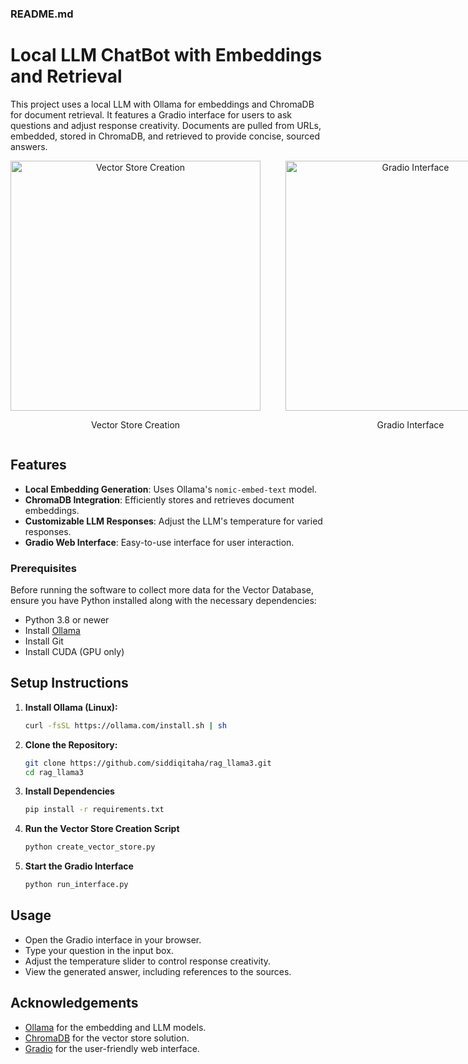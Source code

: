 ### README.md

# Local LLM ChatBot with Embeddings and Retrieval

This project uses a local LLM with Ollama for embeddings and ChromaDB for document retrieval. It features a Gradio interface for users to ask questions and adjust response creativity. Documents are pulled from URLs, embedded, stored in ChromaDB, and retrieved to provide concise, sourced answers.
<div style="display: flex; justify-content: space-around;">
  <div style="text-align: center; margin-right: 20px;">
    <img src="https://github.com/siddiqitaha/rag_llama3/assets/92089684/950bc8ea-5051-4222-9b42-07cb11bfba83" alt="Vector Store Creation" width="400"/>
    <p>Vector Store Creation</p>
  
  
  </div>
  <div style="text-align: center; margin-left: 20px;">
    <img src="https://github.com/siddiqitaha/rag_llama3/assets/92089684/ecac0f7a-3407-4dd5-a9a8-3e1e39c1c28f" alt="Gradio Interface" width="400"/>
    <p>Gradio Interface</p>
  </div>
</div>

## Features

- **Local Embedding Generation**: Uses Ollama's `nomic-embed-text` model.
- **ChromaDB Integration**: Efficiently stores and retrieves document embeddings.
- **Customizable LLM Responses**: Adjust the LLM's temperature for varied responses.
- **Gradio Web Interface**: Easy-to-use interface for user interaction.

### Prerequisites
Before running the software to collect more data for the Vector Database, ensure you have Python installed along with the necessary dependencies:
- Python 3.8 or newer
- Install [Ollama](https://ollama.com/download)
- Install Git
- Install CUDA (GPU only)

## Setup Instructions

1. **Install Ollama (Linux):**
   ```bash
   curl -fsSL https://ollama.com/install.sh | sh
   ```

2. **Clone the Repository:**
   ```bash
   git clone https://github.com/siddiqitaha/rag_llama3.git
   cd rag_llama3
   ```

3. **Install Dependencies**
   ```bash
   pip install -r requirements.txt
   ```

4. **Run the Vector Store Creation Script**
   ```bash
   python create_vector_store.py
   ```

5. **Start the Gradio Interface**
   ```bash
   python run_interface.py
   ```

## Usage

- Open the Gradio interface in your browser.
- Type your question in the input box.
- Adjust the temperature slider to control response creativity.
- View the generated answer, including references to the sources.

## Acknowledgements

- [Ollama](https://www.ollama.com) for the embedding and LLM models.
- [ChromaDB](https://www.chromadb.com) for the vector store solution.
- [Gradio](https://www.gradio.app) for the user-friendly web interface.
